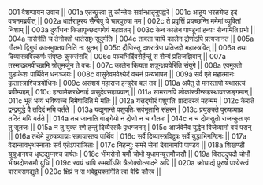 001  	वैशम्पायन उवाच ||
001a	एतच्छ्रुत्वा तु कौन्तेयः सर्वान्भ्रातॄनुपह्वरे |
001c	आहूय भरतश्रेष्ठ इदं वचनमब्रवीत् ||
002a	धार्तराष्ट्रस्य सैन्येषु ये चारपुरुषा मम |
002c	ते प्रवृत्तिं प्रयच्छन्ति ममेमां व्युषितां निशाम् ||
003a	दुर्योधनः किलापृच्छदापगेयं महाव्रतम् |
003c	केन कालेन पाण्डूनां हन्याः सैन्यमिति प्रभो ||
004a	मासेनेति च तेनोक्तो धार्तराष्ट्रः सुदुर्मतिः |
004c	तावता चापि कालेन द्रोणोऽपि प्रत्यजानत ||
005a	गौतमो द्विगुणं कालमुक्तवानिति नः श्रुतम् |
005c	द्रौणिस्तु दशरात्रेण प्रतिजज्ञे महास्त्रवित् ||
006a	तथा दिव्यास्त्रवित्कर्णः संपृष्टः कुरुसंसदि |
006c	पञ्चभिर्दिवसैर्हन्तुं स सैन्यं प्रतिजज्ञिवान् ||
007a	तस्मादहमपीच्छामि श्रोतुमर्जुन ते वचः |
007c	कालेन कियता शत्रून्क्षपयेरिति संयुगे ||
008a	एवमुक्तो गुडाकेशः पार्थिवेन धनञ्जयः |
008c	वासुदेवमवेक्ष्येदं वचनं प्रत्यभाषत ||
009a	सर्व एते महात्मानः कृतास्त्राश्चित्रयोधिनः |
009c	असंशयं महाराज हन्युरेव बलं तव ||
010a	अपैतु ते मनस्तापो यथासत्यं ब्रवीम्यहम् |
010c	हन्यामेकरथेनाहं वासुदेवसहायवान् ||
011a	सामरानपि लोकांस्त्रीन्सहस्थावरजङ्गमान् |
011c	भूतं भव्यं भविष्यच्च निमेषादिति मे मतिः ||
012a	यत्तद्घोरं पशुपतिः प्रादादस्त्रं महन्मम |
012c	कैराते द्वन्द्वयुद्धे वै तदिदं मयि वर्तते ||
013a	यद्युगान्ते पशुपतिः सर्वभूतानि संहरन् |
013c	प्रयुङ्क्ते पुरुषव्याघ्र तदिदं मयि वर्तते ||
014a	तन्न जानाति गाङ्गेयो न द्रोणो न च गौतमः |
014c	न च द्रोणसुतो राजन्कुत एव तु सूतजः ||
015a	न तु युक्तं रणे हन्तुं दिव्यैरस्त्रैः पृथग्जनम् |
015c	आर्जवेनैव युद्धेन विजेष्यामो वयं परान् ||
016a	तथेमे पुरुषव्याघ्राः सहायास्तव पार्थिव |
016c	सर्वे दिव्यास्त्रविदुषः सर्वे युद्धाभिनन्दिनः ||
017a	वेदान्तावभृथस्नाताः सर्व एतेऽपराजिताः |
017c	निहन्युः समरे सेनां देवानामपि पाण्डव ||
018a	शिखण्डी युयुधानश्च धृष्टद्युम्नश्च पार्षतः |
018c	भीमसेनो यमौ चोभौ युधामन्यूत्तमौजसौ ||
019a	विराटद्रुपदौ चोभौ भीष्मद्रोणसमौ युधि |
019c	स्वयं चापि समर्थोऽसि त्रैलोक्योत्सादने अपि ||
020a	क्रोधाद्यं पुरुषं पश्येस्त्वं वासवसमद्युते |
020c	क्षिप्रं न स भवेद्व्यक्तमिति त्वां वेद्मि कौरव ||
